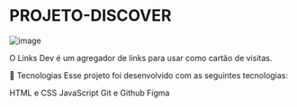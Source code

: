 # PROJETO-DISCOVER

![image](https://github.com/eliellsouzza/PROJETO-DISCOVER-LINKS/assets/87043729/20217646-5285-476e-919b-239858f830f3)

O Links Dev é um agregador de links para usar como cartão de visitas.


🚀 Tecnologias
Esse projeto foi desenvolvido com as seguintes tecnologias:

HTML e CSS
JavaScript
Git e Github
Figma
